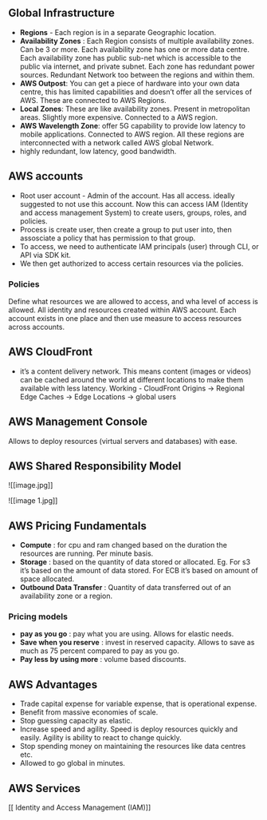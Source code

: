 ## Global Infrastructure
- **Regions** - Each region is in a separate Geographic location.
- **Availability Zones** : Each Region consists of multiple availability zones. Can be 3 or more. Each availability zone has one or more data centre. Each availability zone has public sub-net which is accessible to the public via internet, and private subnet. Each zone has redundant power sources. Redundant Network too between the regions and within them.
- **AWS Outpost**: You can get a piece of hardware into your own data centre, this has limited capabilities and doesn’t offer all the services of AWS. These are connected to AWS Regions.
- **Local Zones**: These are like availability zones. Present in metropolitan areas. Slightly more expensive. Connected to a AWS region.
- **AWS Wavelength Zone**: offer 5G capability to provide low latency to mobile applications.  Connected to AWS region.
All these regions are interconnected with a network called AWS global Network.
- highly redundant, low latency, good bandwidth.

## AWS accounts
- Root user account - Admin of the account. Has all access. ideally suggested to not use this account. Now this can access IAM (Identity and access management System) to create users, groups, roles, and policies. 
- Process is create user, then create a group to put user into, then assosciate a policy that has permission to that group.
- To access, we need to authenticate IAM principals (user) through CLI, or API via SDK kit.
- We then get authorized to access certain resources via the policies.

### Policies
Define what resources we are allowed to access, and wha level of access is allowed. All identity and resources created within AWS account. Each account exists in one place and then use measure to access resources across accounts.

## AWS CloudFront 
- it’s a content delivery network. This means content (images or videos) can be cached around the world at different locations to make them available with less latency. 
Working -
CloudFront Origins -> Regional Edge Caches ->  Edge Locations -> global users 

## AWS Management Console
Allows to deploy resources (virtual servers and databases) with ease.

## AWS Shared Responsibility Model

![[image.jpg]]

![[image 1.jpg]]

## AWS Pricing Fundamentals 
- **Compute** : for cpu and ram changed based on the duration the resources are running. Per minute basis. 
- **Storage** : based on the quantity of data stored or allocated. Eg. For s3 it’s based on the amount of data stored. For ECB it’s based on amount of space allocated. 
- **Outbound Data Transfer** : Quantity of data transferred out of an availability zone or a region. 

### Pricing models 
- **pay as you go** : pay what you are using. Allows for elastic needs.
- **Save when you reserve** : invest in reserved capacity. Allows to save as much as 75 percent compared to pay as you go.
- **Pay less by using more** : volume based discounts.

## AWS Advantages 
- Trade capital expense for variable expense, that is operational expense.
- Benefit from massive economies of scale.
- Stop guessing capacity as elastic.
- Increase speed and agility. Speed is deploy resources quickly and easily. Agility is ability to react to change quickly. 
- Stop spending money on maintaining the resources like data centres etc. 
- Allowed to go global in minutes. 

## AWS Services 
[[ Identity and Access Management (IAM)]]